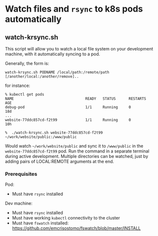 # Watch files and `rsync` to k8s pods automatically

## watch-krsync.sh

This script will allow you to watch a local file system on your development machine, with it automatically syncing to a pod. 

Generally, the form is:
```
watch-krsync.sh PODNAME /local/path:/remote/path [/another/local:/another/remove]..
```

for instance:
```
% kubectl get pods
NAME                                 READY   STATUS      RESTARTS   AGE
debug-pod                            1/1     Running     0          18d
...
website-77ddc857cd-f2t99             1/1     Running     0          10h

%  ./watch-krsync.sh website-77ddc857cd-f2t99 ~/work/website/public:/www/public
```
Would watch `~/work/website/public` and sync it to `/www/public` in the `website-77ddc857cd-f2t99` pod. Run the command in a separate terminal during active development. Multiple directories can be watched, just by adding pairs of LOCAL:REMOTE arguments at the end.

### Prerequisites
Pod:
- Must have `rsync` installed

Dev machine:
- Must have `rsync` installed
- Must have working `kubectl` connectivity to the cluster
- Must have `fswatch` installed: https://github.com/emcrisostomo/fswatch/blob/master/INSTALL








